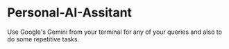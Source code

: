 # Personal-AI-Assitant
Use Google's Gemini from your terminal for any of your queries and also to do some repetitive tasks.
